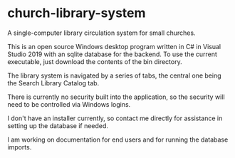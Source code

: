 # church-library-system
A single-computer library circulation system for small churches.

This is an open source Windows desktop program written in C# in Visual Studio 2019 with an sqlite database for the backend. To use the current executable, just download the contents of the bin directory.

The library system is navigated by a series of tabs, the central one being the Search Library Catalog tab.

There is currently no security built into the application, so the security will need to be controlled via Windows logins.

I don't have an installer currently, so contact me directly for assistance in setting up the database if needed.

I am working on documentation for end users and for running the database imports.
